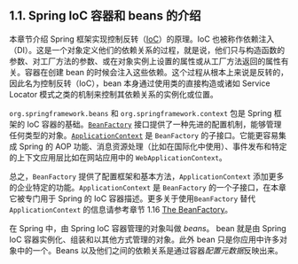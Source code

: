 ## 1.1. Spring IoC 容器和 beans 的介绍

本章节介绍 Spring 框架实现控制反转（[IoC](https://docs.spring.io/spring/docs/5.0.0.RELEASE/spring-framework-reference/overview.html#background-ioc)）的原理。IoC 也被称作依赖注入（DI）。这是一个对象定义他们的依赖关系的过程，就是说，他们只与构造函数的参数、对工厂方法的参数、或在对象实例上设置的属性或从工厂方法返回的属性有关。容器在创建 bean 的时候会注入这些依赖。这个过程从根本上来说是反转的，因此名为控制反转（IoC），bean 本身通过使用类的直接构造或诸如 Service Locator 模式之类的机制来控制其依赖关系的实例化或位置。

`org.springframework.beans` 和 `org.springframework.context` 包是 Spring 框架的 IoC 容器的基础。[`BeanFactory`](https://docs.spring.io/spring-framework/docs/5.0.0.RELEASE/javadoc-api/org/springframework/beans/factory/BeanFactory.html) 接口提供了一种先进的配置机制，能够管理任何类型的对象。[`ApplicationContext`](https://docs.spring.io/spring-framework/docs/5.0.0.RELEASE/javadoc-api/org/springframework/context/ApplicationContext.html) 是 `BeanFactory` 的子接口。它能更容易集成 Spring 的 AOP 功能、消息资源处理（比如在国际化中使用）、事件发布和特定的上下文应用层比如在网站应用中的 `WebApplicationContext`。

总之，`BeanFactory` 提供了配置框架和基本方法，`ApplicationContext` 添加更多的企业特定的功能。`ApplicationContext` 是 `BeanFactory` 的一个子接口，在本章它被专门用于 Spring 的 IoC 容器描述。更多关于使用`BeanFactory` 替代 `ApplicationContext` 的信息请参考章节 1.16 [The BeanFactory](1.16.beanfactory.md)。

在 Spring 中，由 Spring IoC 容器管理的对象叫做 *beans*。 bean 就是由 Spring IoC 容器实例化、组装和以其他方式管理的对象。此外 bean 只是你应用中许多对象中的一个。Beans 以及他们之间的依赖关系是通过容器*配置元数据*反映出来。


